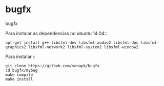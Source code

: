 bugfx
=====

bugfx

Para instalar as dependencias no ubuntu 14.04::

    apt-get install g++ libsfml-dev libsfml-audio2 libsfml-doc libsfml-graphics2 libsfml-network2 libsfml-system2 libsfml-window2

Para instalar ::
    
    git clone https://github.com/senapk/bugfx
    cd bugfx/mybug
    make compile
    make install
